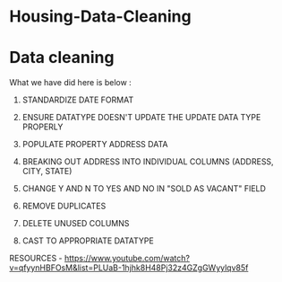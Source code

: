 # Housing-Data-Cleaning

# Data cleaning

What we have did here is below :

1. STANDARDIZE DATE FORMAT

2. ENSURE DATATYPE DOESN'T UPDATE THE UPDATE DATA TYPE PROPERLY

3. POPULATE PROPERTY ADDRESS DATA

4. BREAKING OUT ADDRESS INTO INDIVIDUAL COLUMNS (ADDRESS, CITY, STATE)

5. CHANGE Y AND N TO YES AND NO IN "SOLD AS VACANT" FIELD

6. REMOVE DUPLICATES

7. DELETE UNUSED COLUMNS

8. CAST TO APPROPRIATE DATATYPE


RESOURCES - https://www.youtube.com/watch?v=qfyynHBFOsM&list=PLUaB-1hjhk8H48Pj32z4GZgGWyylqv85f
